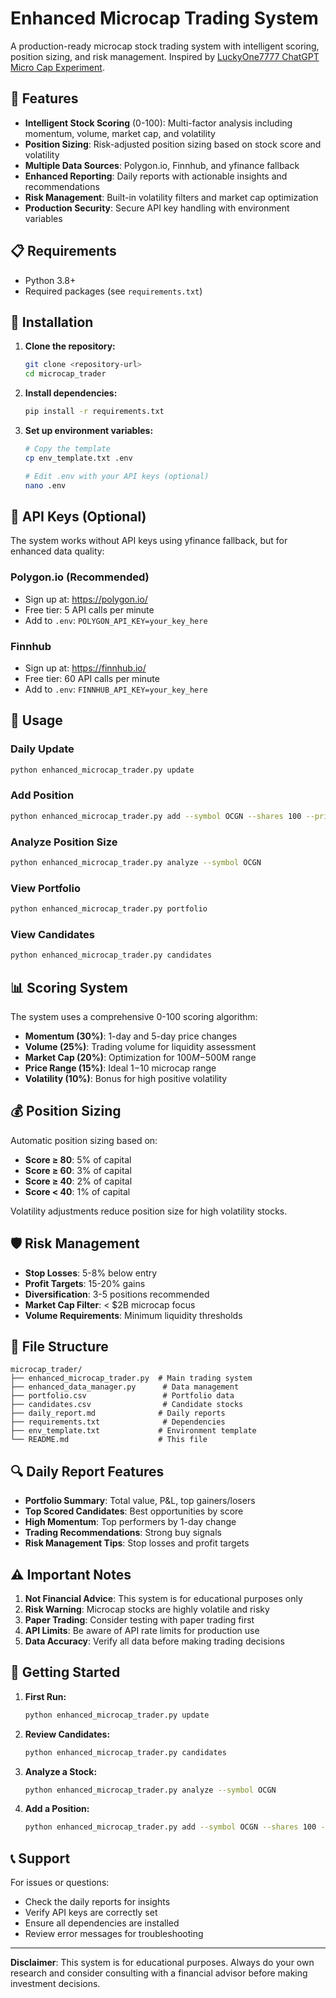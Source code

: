 # Enhanced Microcap Trading System

A production-ready microcap stock trading system with intelligent scoring, position sizing, and risk management. Inspired by [
LuckyOne7777 ChatGPT Micro Cap Experiment](https://github.com/LuckyOne7777/ChatGPT-Micro-Cap-Experiment).

## 🚀 Features

- **Intelligent Stock Scoring** (0-100): Multi-factor analysis including momentum, volume, market cap, and volatility
- **Position Sizing**: Risk-adjusted position sizing based on stock score and volatility
- **Multiple Data Sources**: Polygon.io, Finnhub, and yfinance fallback
- **Enhanced Reporting**: Daily reports with actionable insights and recommendations
- **Risk Management**: Built-in volatility filters and market cap optimization
- **Production Security**: Secure API key handling with environment variables

## 📋 Requirements

- Python 3.8+
- Required packages (see `requirements.txt`)

## 🔧 Installation

1. **Clone the repository:**
   ```bash
   git clone <repository-url>
   cd microcap_trader
   ```

2. **Install dependencies:**
   ```bash
   pip install -r requirements.txt
   ```

3. **Set up environment variables:**
   ```bash
   # Copy the template
   cp env_template.txt .env
   
   # Edit .env with your API keys (optional)
   nano .env
   ```

## 🔐 API Keys (Optional)

The system works without API keys using yfinance fallback, but for enhanced data quality:

### Polygon.io (Recommended)
- Sign up at: https://polygon.io/
- Free tier: 5 API calls per minute
- Add to `.env`: `POLYGON_API_KEY=your_key_here`

### Finnhub
- Sign up at: https://finnhub.io/
- Free tier: 60 API calls per minute
- Add to `.env`: `FINNHUB_API_KEY=your_key_here`

## 🎯 Usage

### Daily Update
```bash
python enhanced_microcap_trader.py update
```

### Add Position
```bash
python enhanced_microcap_trader.py add --symbol OCGN --shares 100 --price 1.08
```

### Analyze Position Size
```bash
python enhanced_microcap_trader.py analyze --symbol OCGN
```

### View Portfolio
```bash
python enhanced_microcap_trader.py portfolio
```

### View Candidates
```bash
python enhanced_microcap_trader.py candidates
```

## 📊 Scoring System

The system uses a comprehensive 0-100 scoring algorithm:

- **Momentum (30%)**: 1-day and 5-day price changes
- **Volume (25%)**: Trading volume for liquidity assessment
- **Market Cap (20%)**: Optimization for $100M-$500M range
- **Price Range (15%)**: Ideal $1-$10 microcap range
- **Volatility (10%)**: Bonus for high positive volatility

## 💰 Position Sizing

Automatic position sizing based on:
- **Score ≥ 80**: 5% of capital
- **Score ≥ 60**: 3% of capital
- **Score ≥ 40**: 2% of capital
- **Score < 40**: 1% of capital

Volatility adjustments reduce position size for high volatility stocks.

## 🛡️ Risk Management

- **Stop Losses**: 5-8% below entry
- **Profit Targets**: 15-20% gains
- **Diversification**: 3-5 positions recommended
- **Market Cap Filter**: < $2B microcap focus
- **Volume Requirements**: Minimum liquidity thresholds

## 📁 File Structure

```
microcap_trader/
├── enhanced_microcap_trader.py  # Main trading system
├── enhanced_data_manager.py      # Data management
├── portfolio.csv                 # Portfolio data
├── candidates.csv                # Candidate stocks
├── daily_report.md              # Daily reports
├── requirements.txt              # Dependencies
├── env_template.txt             # Environment template
└── README.md                    # This file
```

## 🔍 Daily Report Features

- **Portfolio Summary**: Total value, P&L, top gainers/losers
- **Top Scored Candidates**: Best opportunities by score
- **High Momentum**: Top performers by 1-day change
- **Trading Recommendations**: Strong buy signals
- **Risk Management Tips**: Stop losses and profit targets

## ⚠️ Important Notes

1. **Not Financial Advice**: This system is for educational purposes only
2. **Risk Warning**: Microcap stocks are highly volatile and risky
3. **Paper Trading**: Consider testing with paper trading first
4. **API Limits**: Be aware of API rate limits for production use
5. **Data Accuracy**: Verify all data before making trading decisions

## 🚀 Getting Started

1. **First Run:**
   ```bash
   python enhanced_microcap_trader.py update
   ```

2. **Review Candidates:**
   ```bash
   python enhanced_microcap_trader.py candidates
   ```

3. **Analyze a Stock:**
   ```bash
   python enhanced_microcap_trader.py analyze --symbol OCGN
   ```

4. **Add a Position:**
   ```bash
   python enhanced_microcap_trader.py add --symbol OCGN --shares 100 --price 1.08
   ```

## 📞 Support

For issues or questions:
- Check the daily reports for insights
- Verify API keys are correctly set
- Ensure all dependencies are installed
- Review error messages for troubleshooting

---

**Disclaimer**: This system is for educational purposes. Always do your own research and consider consulting with a financial advisor before making investment decisions.
